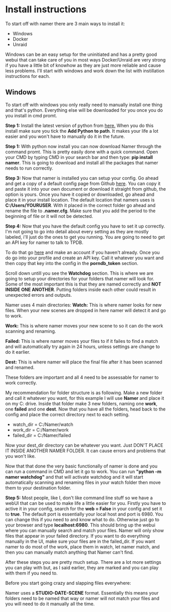 Install instructions
=================

To start off with namer there are 3 main ways to install it:

* Windows
* Docker
* Unraid

Windows can be an easy setup for the uninitiated and has a pretty good webui that can take care of you in most ways Docker/Unraid are very strong if you have a little bit of knowhow as they are just more reliable and cause less problems. I'll start with windows and work down the list with instillation instructions for each.

Windows
-----------------

To start off with windows you only really need to manually install one thing and that's python. Everything else will be downloaded for you once you do you install in cmd promt.

**Step 1:** Install the latest version of python from [here.](https://www.python.org/downloads) When you do this install make sure you tick the **Add Python to path**. It makes your life a lot easier and you won't have to manually do it in the future.

**Step 1:** With python now install you can now download Namer through the command promt. This is pretty easily done with a quick command. Open your CMD by typing CMD in your search bar and then type: **pip install namer**.  This is going to download and install all the packages that namer needs to run correctly.

**Step 3:** Now that namer is installed you can setup your config. Go ahead and get a copy of a default config page from Github [here](https://github.com/ThePornDatabase/namer/blob/main/namer/namer.cfg.default). You can copy it and paste it into your own document or download it straight from github, the option is yours. Once you have it copied or downloaded, go ahead and place it in your install location. The default location that namers uses is **C:/Users/YOURUSER**. With it placed in the correct folder go ahead and rename the file to **.namer.cfg**. Make sure that you add the period to the beginning of file or it will not be detected.

**Step 4:** Now that you have the default config you have to set it up correctly. I'm not going to go into detail about every setting as they are mostly labeled, i'll just do the ones to get you running. You are going to need to get an API key for namer to talk to TPDB.

To do that go [here](https://metadataapi.net) and make an account if you haven't already. Once you do go into your profile and create an API key. Call it whatever you want and then copy that key into the config in the **porndb_token** section.

Scroll down untill you see the **Watchdog** section. This is where we are going to setup your directories for your folders that namer will look for. Some of the most important this is that they are named correctly and **NOT INSIDE ONE ANOTHER**. Putting folders inside each other could result in unexpected errors and outputs.

Namer uses 4 main directories:
**Watch:** This is where namer looks for new files. When your new scenes are dropped in here namer will detect it and go to work.

**Work:** This is where namer moves your new scene to so it can do the work scanning and renaming.

**Failed:** This is where namer moves your files to if it failes to find a match and will automatically try again in 24 hours, unless settings are change to do it earlier.

**Dest:** This is where namer will place the final file after it has been scanned and renamed.

These folders are important and all 4 need to be assessable for namer to work correctly.

My recommendation for folder structure is as following. Make a new folder and call it whatever you want, for this example I will use **Namer** and place it on my  C: drive. Inside that folder make 3 new folders, naming one **work**, one **failed** and one **dest**. Now that you have all the folders, head back to the config and place the correct directory next to each setting.

* watch_dir = C:/Namer/watch
* work_dir = C:/Namer/work
* failed_dir = C:/Namer/failed

Now your dest_dir directory can be whatever you want. Just DON'T PLACE IT INSIDE ANOTHER NAMER FOLDER. It can cause errors and problems that you won't like.

Now that that done the very basic functionally of namer is done and you can run a command in CMD and let it go to work.  You can run **"python -m namer watchdog"** and that will activate watchdog and it will start automatically scanning and renaming files in your watch folder then move them to your destination folder.

**Step 5:** Most people, like I, don't like command line stuff so we have a webUI that can be used to make life a little easier for you. Firstly you have to active it in your config, search for the **web = False** in your config and set it to **true**. The default port is essentially your local host and port is 6980. You can change this if you need to and know what to do. Otherwise just go to your browser and type **localhost:6980**. This should bring up the webui where you can manually search and match your files. Namer will only show files that appear in your failed directory. If you want to do everything manually in the UI, make sure your files are in the failed_dir. If you want namer to do most of the work, place them in watch, let namer match, and then you can manually match anything that Namer can't find.

After these steps you are pretty much setup. There are a lot more settings you can play with but, as I said earlier, they are marked and you can play with them if you need to.

Before you start going crazy and slapping files everywhere:

Namer uses a **STUDIO-DATE-SCENE** format. Essentially this means your folders need to be named that way or namer will not match your files and you will need to do it manually all the time.
